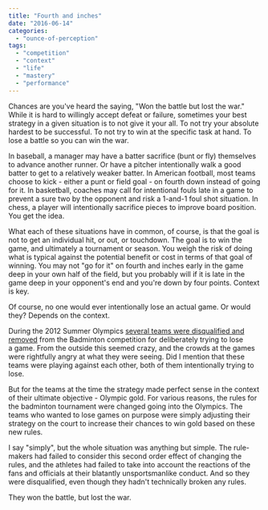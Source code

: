 ```yaml
---
title: "Fourth and inches"
date: "2016-06-14"
categories: 
  - "ounce-of-perception"
tags: 
  - "competition"
  - "context"
  - "life"
  - "mastery"
  - "performance"
---
```


Chances are you've heard the saying, "Won the battle but lost the war." While it is hard to willingly accept defeat or failure, sometimes your best strategy in a given situation is to not give it your all. To not try your absolute hardest to be successful. To not try to win at the specific task at hand. To lose a battle so you can win the war.

In baseball, a manager may have a batter sacrifice (bunt or fly) themselves to advance another runner. Or have a pitcher intentionally walk a good batter to get to a relatively weaker batter. In American football, most teams choose to kick - either a punt or field goal - on fourth down instead of going for it. In basketball, coaches may call for intentional fouls late in a game to prevent a sure two by the opponent and risk a 1-and-1 foul shot situation. In chess, a player will intentionally sacrifice pieces to improve board position. You get the idea.

What each of these situations have in common, of course, is that the goal is not to get an individual hit, or out, or touchdown. The goal is to win the game, and ultimately a tournament or season. You weigh the risk of doing what is typical against the potential benefit or cost in terms of that goal of winning. You may not "go for it" on fourth and inches early in the game deep in your own half of the field, but you probably will if it is late in the game deep in your opponent's end and you're down by four points. Context is key.

Of course, no one would ever intentionally lose an actual game. Or would they? Depends on the context.

During the 2012 Summer Olympics [several teams were disqualified and removed](https://www.google.com/webhp?q=2012%20badminton%20scandal#q=2012+oympics+badminton+scandal) from the Badminton competition for deliberately trying to lose a game. From the outside this seemed crazy, and the crowds at the games were rightfully angry at what they were seeing. Did I mention that these teams were playing against each other, both of them intentionally trying to lose.

But for the teams at the time the strategy made perfect sense in the context of their ultimate objective - Olympic gold. For various reasons, the rules for the badminton tournament were changed going into the Olympics. The teams who wanted to lose games on purpose were simply adjusting their strategy on the court to increase their chances to win gold based on these new rules.

I say "simply", but the whole situation was anything but simple. The rule-makers had failed to consider this second order effect of changing the rules, and the athletes had failed to take into account the reactions of the fans and officials at their blatantly unsportsmanlike conduct. And so they were disqualified, even though they hadn't technically broken any rules.

They won the battle, but lost the war.

